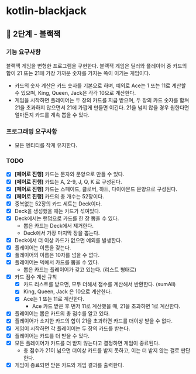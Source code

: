 # kotlin-blackjack

## 🚀 2단계 - 블랙잭

### 기능 요구사항
블랙잭 게임을 변형한 프로그램을 구현한다. 블랙잭 게임은 딜러와 플레이어 중 카드의 합이 21 또는 21에 가장 가까운 숫자를 가지는 쪽이 이기는 게임이다.

- 카드의 숫자 계산은 카드 숫자를 기본으로 하며, 예외로 Ace는 1 또는 11로 계산할 수 있으며, King, Queen, Jack은 각각 10으로 계산한다.
- 게임을 시작하면 플레이어는 두 장의 카드를 지급 받으며, 두 장의 카드 숫자를 합쳐 21을 초과하지 않으면서 21에 가깝게 만들면 이긴다. 21을 넘지 않을 경우 원한다면 얼마든지 카드를 계속 뽑을 수 있다.

### 프로그래밍 요구사항
- 모든 엔티티를 작게 유지한다.

### TODO
- [x] **[페어로 진행]** 카드는 문자와 문양으로 만들 수 있다.
- [x] **[페어로 진행]** 카드는 A, 2-9, J, Q, K 로 구성된다.
- [x] **[페어로 진행]** 카드는 스페이드, 클로버, 하트, 다이아몬드 문양으로 구성된다.
- [x] **[페어로 진행]** 카드의 총 개수는 52장이다.
- [x] 중복없는 52장의 카드 세트는 Deck이다.
- [x] Deck을 생성했을 때는 카드가 섞여있다.
- [x] Deck에서는 랜덤으로 카드를 한 장 뽑을 수 있다.
  - 뽑은 카드는 Deck에서 제거한다.
  - Deck에서 가장 마지막 장을 뽑는다.
- [x] Deck에서 더 이상 카드가 없으면 예외를 발생한다.
- [x] 플레이어는 이름을 갖는다.
- [x] 플레이어의 이름은 10자를 넘을 수 없다.
- [x] 플레이어는 덱에서 카드를 뽑을 수 있다.
  - 뽑은 카드는 플레이어가 갖고 있는다. (리스트 형태로)
- [x] 카드 점수 계산 규칙
  - [x] 카드 리스트를 받으면, 모두 더해서 점수를 계산해서 반환한다. (sumAll)
  - [x] King, Queen, Jack 은 10으로 계산한다.
  - [x] Ace는 1 또는 11로 계산한다.
    - Ace 카드 받은 후 먼저 11로 계산했을 때, 21을 초과하면 1로 계산한다.
- [x] 플레이어는 뽑은 카드의 총 점수를 알고 있다.
- [x] 플레이어가 소지한 카드의 합이 21을 초과하면 카드를 더이상 받을 수 없다.
- [x] 게임이 시작하면 각 플레이어는 두 장의 카드를 받는다.
- [x] 플레이어는 카드를 더 받을 수 있다.
- [x] 모든 플레이어가 카드를 더 받지 않는다고 결정하면 게임이 종료된다.
  - 총 점수가 21이 넘으면 더이상 카드를 받지 못하고, 이는 더 받지 않는 걸로 판단한다.
- [x] 게임이 종료되면 받은 카드와 게임 결과를 출력한다.
